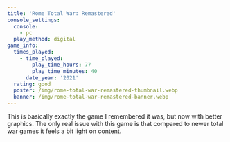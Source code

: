 ```yaml
---
title: 'Rome Total War: Remastered'
console_settings:
  console:
    - pc
  play_method: digital
game_info:
  times_played:
    - time_played:
        play_time_hours: 77
        play_time_minutes: 40
      date_year: '2021'
  rating: good
  poster: /img/rome-total-war-remastered-thumbnail.webp
  banner: /img/rome-total-war-remastered-banner.webp
---
```


This is basically exactly the game I remembered it was, but now with
better graphics. The only real issue with this game is that compared to
newer total war games it feels a bit light on content.
